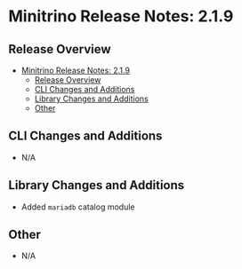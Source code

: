 # Minitrino Release Notes: 2.1.9

## Release Overview

- [Minitrino Release Notes: 2.1.9](#minitrino-release-notes-219)
  - [Release Overview](#release-overview)
  - [CLI Changes and Additions](#cli-changes-and-additions)
  - [Library Changes and Additions](#library-changes-and-additions)
  - [Other](#other)

## CLI Changes and Additions

- N/A

## Library Changes and Additions

- Added `mariadb` catalog module

## Other

- N/A
